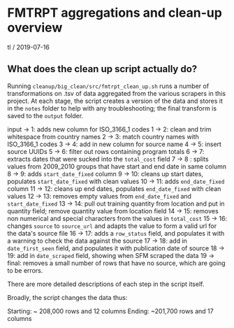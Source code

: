 # FMTRPT aggregations and clean-up overview

tl / 2019-07-16

## What does the clean up script actually do?

Running `cleanup/big_clean/src/fmtrpt_clean_up.sh` runs a number of transformations on .tsv of data aggregated from the various scrapers in this project. At each stage, the script creates a version of the data and stores it in the `notes` folder to help with any troubleshooting; the final transform is saved to the `output` folder. 

input -> 1: adds new column for ISO_3166_1 codes
1 -> 2: clean and trim whitespace from country names
2 -> 3: match country names with ISO_3166_1 codes
3 -> 4: add in new column for source name
4 -> 5: insert source UUIDs
5 -> 6: filter out rows containing program totals
6 -> 7: extracts dates that were sucked into the `total_cost` field
7 -> 8 : splits values from 2009_2010 groups that have start and end date in same column  
8 -> 9: adds `start_date_fixed` column
9 -> 10: cleans up start dates, populates `start_date_fixed` with clean values
10 -> 11: adds `end_date_fixed` column
11 -> 12: cleans up end dates, populates `end_date_fixed` with clean values
12 -> 13: removes empty values from `end_date_fixed` and `start_date_fixed`
13 -> 14: pull out training quantity from location and put in quantity field; remove quantity value from location field
14 -> 15: removes non numerical and special characters from the values in `total_cost` 
15 -> 16: changes `source` to `source_url` and adapts the value to form a valid url for the data's source file
16 -> 17: adds a `row_status` field, and populates it with a warning to check the data against the source
17 -> 18: add in `date_first_seen` field, and populates it with publication date of source
18 -> 19: add in `date_scraped` field, showing when SFM scraped the data
19 -> final: removes a small number of rows that have no source, which are going to be errors.

There are more detailed descriptions of each step in the script itself.

Broadly, the script changes the data thus:

Starting: ~ 208,000 rows and 12 columns
Ending: ~201,700 rows and 17 columns
